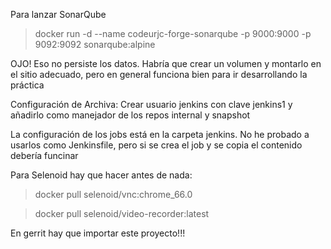 Para lanzar SonarQube

> docker run -d --name codeurjc-forge-sonarqube -p 9000:9000 -p 9092:9092 sonarqube:alpine

OJO! Eso no persiste los datos. Habría que crear un volumen y montarlo en el sitio adecuado, pero en general funciona bien para ir desarrollando la práctica


Configuración de Archiva:
Crear usuario jenkins con clave jenkins1 y añadirlo como manejador de los repos internal y snapshot

La configuración de los jobs está en la carpeta jenkins. No he probado a usarlos como Jenkinsfile, pero si se crea el job y se copia el contenido debería funcinar

Para Selenoid hay que hacer antes de nada:
> docker pull selenoid/vnc:chrome_66.0

> docker pull selenoid/video-recorder:latest

En gerrit hay que importar este proyecto!!!


